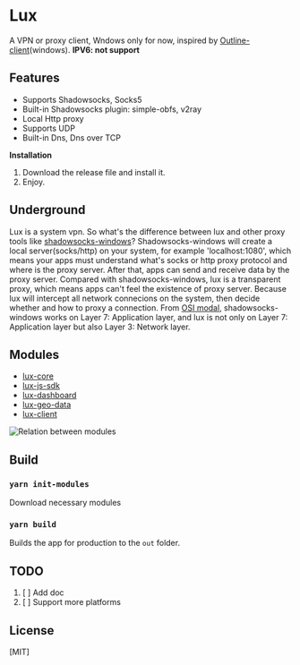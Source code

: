 # Lux

A VPN or proxy client, Wndows only for now, inspired by [Outline-client](https://github.com/Jigsaw-Code/outline-client)(windows). **IPV6: not support**

## Features

- Supports Shadowsocks, Socks5
- Built-in Shadowsocks plugin: simple-obfs, v2ray
- Local Http proxy
- Supports UDP
- Built-in Dns, Dns over TCP

**Installation**

1. Download the release file and install it.
2. Enjoy.

## Underground

Lux is a system vpn. 
So what's the difference between lux and other proxy tools like [shadowsocks-windows](https://github.com/shadowsocks/shadowsocks-windows)? Shadowsocks-windows will create a local server(socks/http) on your system, for example 'localhost:1080', which means your apps must understand what's socks or http proxy protocol and where is the proxy server. After that, apps can send and receive data by the proxy server.
Compared with shadowsocks-windows, lux is a transparent proxy, which means apps can't feel the existence of proxy server. Because lux will intercept all network connecions on the system, then decide whether and how to proxy a connection. From [OSI modal](https://en.wikipedia.org/wiki/OSI_model), shadowsocks-windows works on Layer 7: Application layer, and lux is not only on Layer 7: Application layer but also Layer 3: Network layer.

## Modules
* [lux-core](https://github.com/igoogolx/lux-core)
* [lux-js-sdk](https://github.com/igoogolx/lux-js-sdk)
* [lux-dashboard](https://github.com/igoogolx/lux-dashboard)
* [lux-geo-data](https://github.com/igoogolx/lux-geo-data)
* [lux-client](https://github.com/igoogolx/lux-client)

![Relation between modules](https://github.com/igoogolx/lux/raw/main/doc/modules.png)

## Build

### `yarn init-modules`

Download necessary modules

### `yarn build`

Builds the app for production to the `out` folder.<br />

## TODO
1. [ ] Add doc
2. [ ] Support more platforms

## License

[MIT]